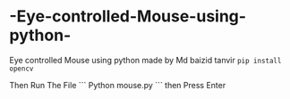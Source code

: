 # -Eye-controlled-Mouse-using-python-
 Eye controlled Mouse using python  made by Md baizid tanvir
``` pip install opencv ```
<p>Then Run The File ``` Python mouse.py ```  then Press Enter </p>
